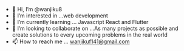 - 👋 Hi, I’m @wanjiku8
- 👀 I’m interested in ...web development 
- 🌱 I’m currently learning ... Javascript React and Flutter
- 💞️ I’m looking to collaborate on ...As many projects as possible and create solutions to every upcoming problems in the real world 
- 📫 How to reach me ... wanjikuf141@gmail.com

<!---
wanjiku8/wanjiku8 is a ✨ special ✨ repository because its `README.md` (this file) appears on your GitHub profile.
You can click the Preview link to take a look at your changes.
--->
